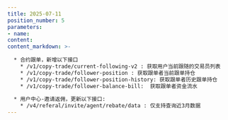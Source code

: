 ```yaml
---
title: 2025-07-11
position_number: 5
parameters:
- name:
content:
content_markdown: >-
  
  * 合约跟单，新增以下接口
    * /v1/copy-trade/current-following-v2 : 获取用户当前跟随的交易员列表
    * /v1/copy-trade/follower-position : 获取跟单者当前跟单持仓
    * /v1/copy-trade/follower-position-history: 获取跟单者历史跟单持仓
    * /v1/copy-trade/follower-balance-bill:  获取跟单者资金流水
  
  * 用户中心-邀请返佣，更新以下接口:
    * /v4/referal/invite/agent/rebate/data : 仅支持查询近3月数据
---
```



